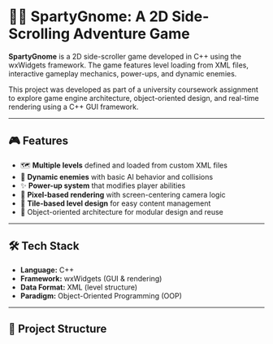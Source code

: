 # 🧙‍♂️ SpartyGnome: A 2D Side-Scrolling Adventure Game

**SpartyGnome** is a 2D side-scroller game developed in C++ using the wxWidgets framework. The game features level loading from XML files, interactive gameplay mechanics, power-ups, and dynamic enemies.

This project was developed as part of a university coursework assignment to explore game engine architecture, object-oriented design, and real-time rendering using a C++ GUI framework.

---

## 🎮 Features

- 🗺️ **Multiple levels** defined and loaded from custom XML files  
- 👾 **Dynamic enemies** with basic AI behavior and collisions  
- ✨ **Power-up system** that modifies player abilities  
- 🎨 **Pixel-based rendering** with screen-centering camera logic  
- 🧱 **Tile-based level design** for easy content management  
- 🔄 Object-oriented architecture for modular design and reuse

---

## 🛠️ Tech Stack

- **Language:** C++  
- **Framework:** wxWidgets (GUI & rendering)  
- **Data Format:** XML (level structure)  
- **Paradigm:** Object-Oriented Programming (OOP)

---

## 📁 Project Structure

